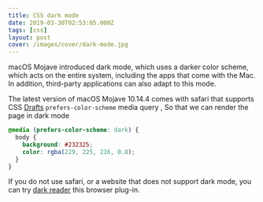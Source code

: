 ```yaml
---
title: CSS dark mode
date: 2019-03-30T02:53:05.000Z
tags: [css]
layout: post
cover: /images/cover/dark-mode.jpg
---
```


macOS Mojave introduced dark mode, which uses a darker color scheme, which acts on the entire system, including the apps that come with the Mac. In addition, third-party applications can also adapt to this mode.

The latest version of macOS Mojave 10.14.4 comes with safari that supports CSS [Drafts](https://drafts.csswg.org/mediaqueries-5/#prefers-color-scheme) `prefers-color-scheme` media query , So that we can render the page in dark mode

```css
@media (prefers-color-scheme: dark) {
  body {
    background: #232325;
    color: rgba(229, 225, 216, 0.8);
  }
}
```

If you do not use safari, or a website that does not support dark mode, you can try [dark reader](https://darkreader.org/) this browser plug-in.
